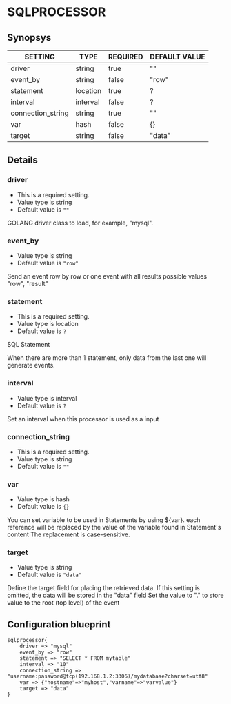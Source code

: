 # SQLPROCESSOR


## Synopsys


|      SETTING      |   TYPE   | REQUIRED | DEFAULT VALUE |
|-------------------|----------|----------|---------------|
| driver            | string   | true     | ""            |
| event_by          | string   | false    | "row"         |
| statement         | location | true     | ?             |
| interval          | interval | false    | ?             |
| connection_string | string   | true     | ""            |
| var               | hash     | false    | {}            |
| target            | string   | false    | "data"        |


## Details

### driver
* This is a required setting.
* Value type is string
* Default value is `""`

GOLANG driver class to load, for example, "mysql".

### event_by
* Value type is string
* Default value is `"row"`

Send an event row by row or one event with all results
possible values "row", "result"

### statement
* This is a required setting.
* Value type is location
* Default value is `?`

SQL Statement

When there are more than 1 statement, only data from the last one will generate events.

### interval
* Value type is interval
* Default value is `?`

Set an interval when this processor is used as a input

### connection_string
* This is a required setting.
* Value type is string
* Default value is `""`



### var
* Value type is hash
* Default value is `{}`

You can set variable to be used in Statements by using ${var}.
each reference will be replaced by the value of the variable found in Statement's content
The replacement is case-sensitive.

### target
* Value type is string
* Default value is `"data"`

Define the target field for placing the retrieved data. If this setting is omitted,
the data will be stored in the "data" field
Set the value to "." to store value to the root (top level) of the event



## Configuration blueprint

```
sqlprocessor{
	driver => "mysql"
	event_by => "row"
	statement => "SELECT * FROM mytable"
	interval => "10"
	connection_string => "username:password@tcp(192.168.1.2:3306)/mydatabase?charset=utf8"
	var => {"hostname"=>"myhost","varname"=>"varvalue"}
	target => "data"
}
```
